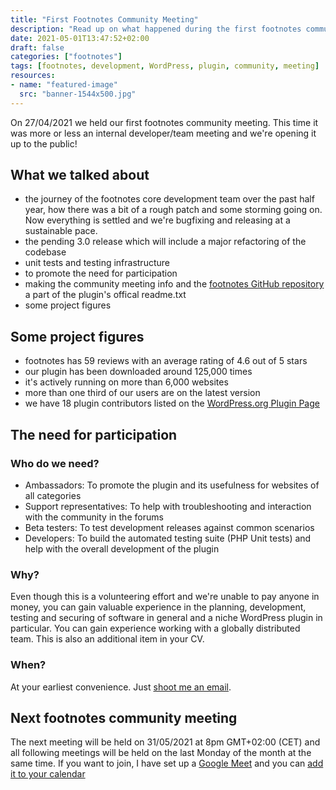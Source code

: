 ```yaml
---
title: "First Footnotes Community Meeting"
description: "Read up on what happened during the first footnotes community meeting. We're opening it up to the public. It will be held on the last Monday of each month."
date: 2021-05-01T13:47:52+02:00
draft: false
categories: ["footnotes"]
tags: [footnotes, development, WordPress, plugin, community, meeting]
resources:
- name: "featured-image"
  src: "banner-1544x500.jpg"
---
```


On 27/04/2021 we held our first footnotes community meeting. This time it was more or less an internal developer/team meeting and we're opening it up to the public!
<!-- more -->

## What we talked about

- the journey of the footnotes core development team over the past half year, how there was a bit of a rough patch and some storming going on. Now everything is settled and we're bugfixing and releasing at a sustainable pace.
- the pending 3.0 release which will include a major refactoring of the codebase
- unit tests and testing infrastructure
- to promote the need for participation
- making the community meeting info and the [footnotes GitHub repository](https://github.com/markcheret/footnotes) a part of the plugin's offical readme.txt
- some project figures

## Some project figures

- footnotes has 59 reviews with an average rating of 4.6 out of 5 stars
- our plugin has been downloaded around 125,000 times
- it's actively running on more than 6,000 websites
- more than one third of our users are on the latest version
- we have 18 plugin contributors listed on the [WordPress.org Plugin Page](https://wordpress.org/plugins/footnotes/)

## The need for participation

### Who do we need?

- Ambassadors: To promote the plugin and its usefulness for websites of all categories
- Support representatives: To help with troubleshooting and interaction with the community in the forums
- Beta testers: To test development releases against common scenarios
- Developers: To build the automated testing suite (PHP Unit tests) and help with the overall development of the plugin

### Why?

Even though this is a volunteering effort and we're unable to pay anyone in money, you can gain valuable experience in the planning, development, testing and securing of software in general and a niche WordPress plugin in particular. You can gain experience working with a globally distributed team. This is also an additional item in your CV.

### When?

At your earliest convenience. Just [shoot me an email](mailto:mark@cheret.de).

## Next footnotes community meeting

The next meeting will be held on 31/05/2021 at 8pm GMT+02:00 (CET) and all following meetings will be held on the last Monday of the month at the same time. If you want to join, I have set up a [Google Meet](https://meet.google.com/jrd-gnqf-aao) and you can [add it to your calendar](https://calendar.google.com/event?action=TEMPLATE&tmeid=MTQzOTc1cXJmZTNqb2RpNmVycTBwaHV0bHFfMjAyMTA1MzFUMTgwMDAwWiBtYXJrQGNoZXJldC5kZQ&tmsrc=mark%40cheret.de&scp=ALL)
